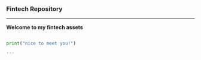 ### Fintech Repository

---
**Welcome to my fintech assets**

```python

print("nice to meet you!")

'''
